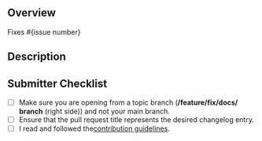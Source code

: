 ## Overview
<!--  Please describe which issue this pull request targets.

If there is no issue, delete the "Fixes" part.
-->

Fixes #{issue number}

## Description
<!-- Please describe what this pull request does. -->

## Submitter Checklist
<!-- Make sure you have completed the following steps (put an "X" between of brackets): -->
- [ ] Make sure you are opening from a topic branch (**/feature/fix/docs/ branch** (right side)) and not your main branch.
- [ ] Ensure that the pull request title represents the desired changelog entry.
- [ ] I read and followed the[contribution guidelines](https://github.com/BTDstudios/.github/blob/main/CODE_OF_CONDUCT.md).